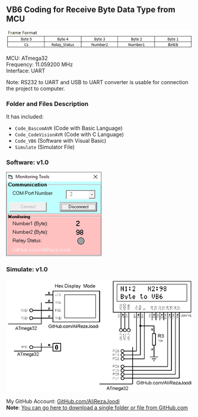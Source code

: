 ## VB6 Coding for Receive Byte Data Type from MCU
![](Frame%20Format.png)

MCU:        ATmega32  
Frequency:  11.059200 MHz     
Interface:  UART

Note: RS232 to UART and USB to UART converter is usable for connection the project to computer.

### Folder and Files Description
It has included:
- `Code_BascomAVR` (Code with Basic Language)
- `Code_CodeVisionAVR` (Code with C Language)
- `Code_VB6` (Software with Visual Basic)
- `Simulate` (Simulator File)

### Software: v1.0
![](Code_VB6/v1.0.png)

### Simulate: v1.0
![](Simulate/v1.0.png)

My GitHub Account: [GitHub.com/AliRezaJoodi](https://github.com/AliRezaJoodi)  
**Note**: [You can go here to download a single folder or file from GitHub.com](https://minhaskamal.github.io/DownGit/#/home)
